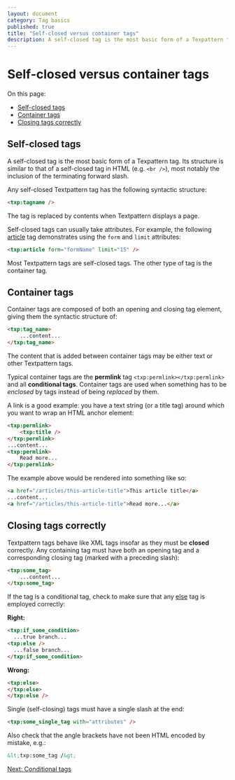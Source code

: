```yaml
---
layout: document
category: Tag basics
published: true
title: "Self-closed versus container tags"
description: A self-closed tag is the most basic form of a Texpattern tag.
---
```


# Self-closed versus container tags

On this page:

* [Self-closed tags](#self-closed-tags)
* [Container tags](#container-tags)
* [Closing tags correctly](#closing-tags-correctly)

## Self-closed tags

A self-closed tag is the most basic form of a Texpattern tag. Its structure is similar to that of a self-closed tag in HTML (e.g. `<br />`), most notably the inclusion of the terminating forward slash.

Any self-closed Textpattern tag has the following syntactic structure:

~~~ html
<txp:tagname />
~~~

The tag is replaced by contents when Textpattern displays a page.

Self-closed tags can usually take attributes. For example, the following [article](article) tag demonstrates using the `form` and `limit` attributes:

~~~ html
<txp:article form="formName" limit="15" />
~~~

Most Textpattern tags are self-closed tags. The other type of tag is the container tag.

## Container tags

Container tags are composed of both an opening and closing tag element, giving them the syntactic structure of:

~~~ html
<txp:tag_name>
    ...content...
</txp:tag_name>
~~~

The content that is added between container tags may be either text or other Textpattern tags.

Typical container tags are the **permlink** tag `<txp:permlink></txp:permlink>` and all **conditional tags**. Container tags are used when something has to be *enclosed* by tags instead of being *replaced* by them.

A link is a good example: you have a text string (or a title tag) around which you want to wrap an HTML anchor element:

~~~ html
<txp:permlink>
    <txp:title />
</txp:permlink>
...content...
<txp:permlink>
    Read more...
</txp:permlink>
~~~

The example above would be rendered into something like so:

~~~ html
<a href="/articles/this-article-title">This article title</a>
...content...
<a href="/articles/this-article-title">Read more...</a>
~~~

## Closing tags correctly

Textpattern tags behave like XML tags insofar as they must be **closed** correctly. Any containing tag must have both an opening tag and a corresponding closing tag (marked with a preceding slash):

~~~ html
<txp:some_tag>
    ...content...
</txp:some_tag>
~~~

If the tag is a conditional tag, check to make sure that any [else](http://docs.textpattern.io/tags/else) tag is employed correctly:

**Right:**

~~~ html
<txp:if_some_condition>
  ...true branch...
<txp:else />
  ...false branch...
</txp:if_some_condition>
~~~

**Wrong:**

~~~ html
<txp:else>
</txp:else>
</txp:else />
~~~

Single (self-closing) tags must have a single slash at the end:

~~~ html
<txp:some_single_tag with="attributes" />
~~~

Also check that the angle brackets have not been HTML encoded by mistake, e.g.:

~~~ html
&lt;txp:some_tag /&gt;
~~~

[Next: Conditional tags](conditional-tags)
